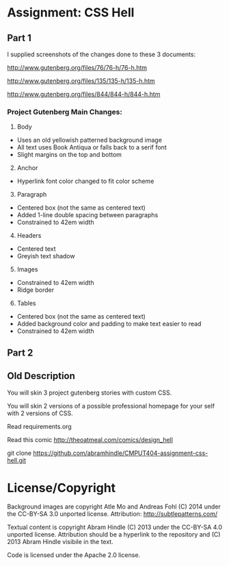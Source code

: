 Assignment: CSS Hell
====================

Part 1
------

I supplied screenshots of the changes done to these 3 documents:

http://www.gutenberg.org/files/76/76-h/76-h.htm

http://www.gutenberg.org/files/135/135-h/135-h.htm

http://www.gutenberg.org/files/844/844-h/844-h.htm

### Project Gutenberg Main Changes:

1. Body
  - Uses an old yellowish patterned background image
  - All text uses Book Antiqua or falls back to a serif font
  - Slight margins on the top and bottom
2. Anchor
  - Hyperlink font color changed to fit color scheme
3. Paragraph
  - Centered box (not the same as centered text)
  - Added 1-line double spacing between paragraphs
  - Constrained to 42em width
4. Headers
  - Centered text
  - Greyish text shadow
5. Images
  - Constrained to 42em width
  - Ridge border
6. Tables
  - Centered box (not the same as centered text)
  - Added background color and padding to make text easier to read
  - Constrained to 42em width

Part 2
------



Old Description
---------------

You will skin 3 project gutenberg stories with custom CSS.

You will skin 2 versions of a possible professional homepage for your
self with 2 versions of CSS.

Read requirements.org

Read this comic http://theoatmeal.com/comics/design_hell

git clone https://github.com/abramhindle/CMPUT404-assignment-css-hell.git

License/Copyright
=================

Background images are copyright Atle Mo and Andreas Fohl (C) 2014 under the 
CC-BY-SA 3.0 unported license.  Attribution: http://subtlepatterns.com/

Textual content is copyright Abram Hindle (C) 2013 under the CC-BY-SA
4.0 unported license. Attribution should be a hyperlink to the
repository and (C) 2013 Abram Hindle visibile in the text.

Code is licensed under the Apache 2.0 license.


